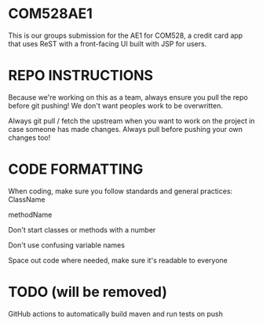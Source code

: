 # COM528AE1
This is our groups submission for the AE1 for COM528, a credit card app that uses ReST with a front-facing UI built with JSP for users.

# REPO INSTRUCTIONS
Because we're working on this as a team, always ensure you pull the repo before git pushing! We don't want peoples work to be overwritten.

Always git pull / fetch the upstream when you want to work on the project in case someone has made changes.
Always pull before pushing your own changes too!

# CODE FORMATTING
When coding, make sure you follow standards and general practices:
ClassName

methodName

Don't start classes or methods with a number

Don't use confusing variable names

Space out code where needed, make sure it's readable to everyone

# TODO (will be removed)
GitHub actions to automatically build maven and run tests on push
